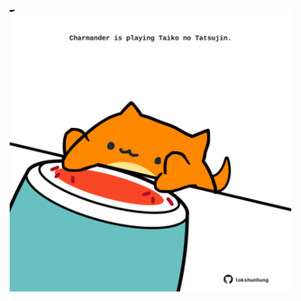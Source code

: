 <!-- built at 31/10/2023, 18:00:49 UTC -->
<p align="center">
  <img width="500" height="500" src="./ReadmeImage.svg">
</p>
